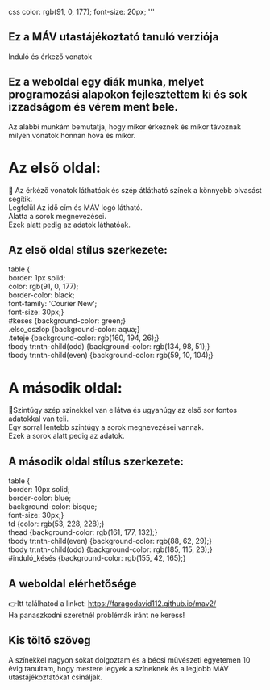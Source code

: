 css
color: rgb(91, 0, 177);
font-size: 20px;
'''
## Ez a MÁV utastájékoztató tanuló verziója

Induló és érkező vonatok

## Ez a weboldal egy diák munka, melyet programozási alapokon fejlesztettem ki és sok izzadságom és vérem ment bele.

Az alábbi munkám bemutatja, hogy mikor érkeznek és mikor távoznak milyen vonatok honnan hová és mikor.

# Az első oldal:
🚂 Az érkéző vonatok láthatóak és szép átlátható színek a könnyebb olvasást segítik.<br>
Legfelül Az idő cím és MÁV logó látható.<br>
Alatta a sorok megnevezései.<br>
Ezek alatt pedig az adatok láthatóak.<br>
## Az első oldal stílus szerkezete:
table {<br>
    border: 1px solid;<br>
    color: rgb(91, 0, 177);<br>
    border-color: black;<br> 
    font-family: 'Courier New';<br>
    font-size: 30px;}<br>
#keses {background-color: green;}<br>
.elso_oszlop {background-color: aqua;}<br>
.teteje {background-color: rgb(160, 194, 26);}<br>
tbody tr:nth-child(odd) {background-color: rgb(134, 98, 51);}<br>
tbody tr:nth-child(even) {background-color: rgb(59, 10, 104);}<br>

# A második oldal:
🚉Szintúgy szép szinekkel van ellátva és ugyanúgy az első sor fontos adatokkal van teli.<br>
Egy sorral lentebb szintúgy a sorok megnevezései vannak.<br>
Ezek a sorok alatt pedig az adatok.<br>
## A második oldal stílus szerkezete:
table {<br>
    border: 10px solid;<br>
    border-color: blue;<br>
    background-color: bisque;<br>
    font-size: 30px;}<br>
td {color: rgb(53, 228, 228);}<br>
thead {background-color: rgb(161, 177, 132);}<br>
tbody tr:nth-child(even) {background-color: rgb(88, 62, 29);}<br>
tbody tr:nth-child(odd) {background-color: rgb(185, 115, 23);}<br>
#induló_késés {background-color: rgb(155, 42, 165);}<br>

## A weboldal elérhetősége
👉Itt találhatod a linket: https://faragodavid112.github.io/mav2/<br>
Ha panaszkodni szeretnél problémák iránt ne keress!<br>

## Kis töltő szöveg
A színekkel nagyon sokat dolgoztam és a bécsi művészeti egyetemen 10 évig tanultam, hogy mestere legyek a színeknek és a legjobb MÁV utastájékoztatókat csináljak.